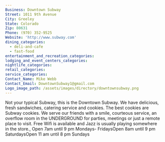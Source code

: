 ```yaml
---
Business: Downtown Subway
Street: 1011 9th Avenue
City: Greeley
State: Colorado
Zip: 80631
Phone: (970) 352-9525
Website: 'http://www.subway.com'
dining_categories:
  - deli-and-cafe
  - fast-food
entertainment_and_recreation_categories:
lodging_and_event_centers_categories:
nightlife_categories:
retail_categories:
service_categories:
Contact_Name: Mike Webb
Contact_Email: DowntownSubway1@gmail.com
Logo_image_path: /assets/images/directory/downtownsubway.png
---
```



Not your typical Subway, this is the Downtown Subway. We have delicious, fresh sandwiches, catering service and cookies. The best cookies are Subway cookies. We serve our friends with a smile, courteous service, an overflow room in the UNDERGROUND for parties, meetings or just a remote place to visit. Free Wifi is available and Jazz is usually playing somewhere in the store., Open 7am until 9 pm Mondays- FridaysOpen 8am until 9 pm SaturdaysOpen 11 am until 8 pm Sundays